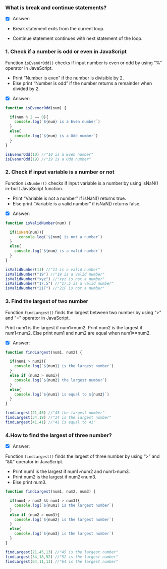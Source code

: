 ###  What is break and continue statements?
- [x] Answer: 
- Break statement exits from the current loop.

- Continue statement continues with next statement of the loop.

### 1. Check if a number is odd or even in JavaScript
Function `isEvenOrOdd()` checks if input number is even or odd by using “%” operator in JavaScript.

- Print “Number is even” if the number is divisible by 2.
- Else print “Number is odd” if the number returns a remainder when divided by 2.

- [x] Answer: 
```js
function isEvenorOdd(num) {

  if(num % 2 == 0){
    console.log(`${num} is a Even number`)
  }
  else{
    console.log(`${num} is a Odd number`)
  }
}

isEvenorOdd(10) //"10 is a Even number"
isEvenorOdd(19) //"19 is a Odd number"
```

### 2. Check if input variable is a number or not
Function `isNumber()` checks if input variable is a number by using isNaN() in-built JavaScript function. 

- Print “Variable is not a number” if isNaN() returns true.
- Else print “Variable is a valid number” if isNaN() returns false.

- [x] Answer: 
```js
function isValidNumber(num) {

  if(isNaN(num)){
      console.log(`${num} is not a number`)
  }
  else{
    console.log(`${num} is a valid number`)
  }
}

isValidNumber(11) //"11 is a valid number"
isValidNumber("19") //"19 is a valid number"
isValidNumber("xyz") //"xyz is not a number"
isValidNumber("17.5") //"17.5 is a valid number"
isValidNumber("21F") //"21F is not a number" 
```

### 3.  Find the largest of two number
Function `findLargest()` finds the largest between two number by using “>” and “=” operator in JavaScript.

Print num1 is the largest if num1>num2.
Print num2 is the largest if num1<num2.
Else print num1 and num2 are equal when num1==num2.

- [x] Answer: 
```js
function findLargest(num1, num2) {

  if(num1 > num2){
    console.log(`${num1} is the largest number`)
  }
  else if (num2 > num1){
    console.log(`${num2} the largest number`)
  }
  else{
    console.log(`${num1} is equal to ${num2}`)
  }
}

findLargest(21,45) //"45 the largest number"
findLargest(34,18) //"34 is the largest number"
findLargest(41,41) //"41 is equal to 41"
```

### 4.How to find the largest of three number?

- [x] Answer: 

Function `findLargest()` finds the largest of three number by using “>” and “&&” operator in JavaScript.

- Print num1 is the largest if num1>num2 and num1>num3.
- Print num2 is the largest if num2<num3.
- Else print num3.

```js
function findLargest(num1, num2, num3) {

  if(num1 > num2 && num1 > num3){
    console.log(`${num1} is the largest number`)
  }
  else if (num2 > num3){
    console.log(`${num2} is the largest number`)
  }
  else{
    console.log(`${num3} is the largest number`)
  }
}

findLargest(21,45,13) //"45 is the largest number"
findLargest(34,18,52) //"52 is the largest number"
findLargest(64,11,11) //"64 is the largest number" 
```